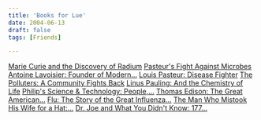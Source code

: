 ```yaml
---
title: 'Books for Lue'
date: 2004-06-13
draft: false
tags: [Friends]

---
```


[Marie Curie and the Discovery of Radium](http://www.amazon.ca/exec/obidos/ASIN/0812039246/farawsoclos0a-20) [Pasteur's Fight Against Microbes](http://www.amazon.ca/exec/obidos/ASIN/0812097939/farawsoclos0a-20) [Antoine Lavoisier: Founder of Modern...](http://www.amazon.ca/exec/obidos/ASIN/0766018652/farawsoclos0a-20) [Louis Pasteur: Disease Fighter](http://www.amazon.ca/exec/obidos/ASIN/0766018741/farawsoclos0a-20) [The Polluters: A Community Fights Back](http://www.amazon.ca/exec/obidos/ASIN/0938577077/farawsoclos0a-20) [Linus Pauling: And the Chemistry of Life](http://www.amazon.ca/exec/obidos/ASIN/0195139720/farawsoclos0a-20) [Philip's Science & Technology: People,...](http://www.amazon.ca/exec/obidos/ASIN/054007716X/farawsoclos0a-20) [Thomas Edison: The Great American...](http://www.amazon.ca/exec/obidos/ASIN/081203922X/farawsoclos0a-20) [Flu: The Story of the Great Influenza...](http://www.amazon.ca/exec/obidos/ASIN/0743203984/farawsoclos0a-20) [The Man Who Mistook His Wife for a Hat:...](http://www.amazon.ca/exec/obidos/ASIN/0684853949/farawsoclos0a-20) [Dr. Joe and What You Didn't Know: 177...](http://www.amazon.ca/exec/obidos/ASIN/1550225774/farawsoclos0a-20)